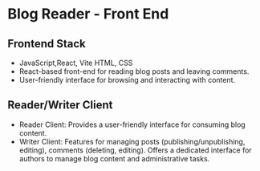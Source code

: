 # Blog Reader - Front End

## Frontend Stack

- JavaScript,React, Vite HTML, CSS
- React-based front-end for reading blog posts and leaving comments.
- User-friendly interface for browsing and interacting with content.

## Reader/Writer Client

- Reader Client: Provides a user-friendly interface for consuming blog content.
- Writer Client: Features for managing posts (publishing/unpublishing, editing), comments (deleting, editing). Offers a dedicated interface for authors to manage blog content and administrative tasks.
